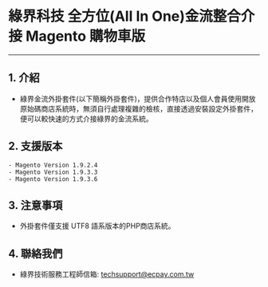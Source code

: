 # 綠界科技 全方位(All In One)金流整合介接 Magento 購物車版
---

## 1. 介紹

  - 綠界金流外掛套件(以下簡稱外掛套件)，提供合作特店以及個人會員使用開放原始碼商店系統時，無須自行處理複雜的檢核，直接透過安裝設定外掛套件，便可以較快速的方式介接綠界的金流系統。


## 2. 支援版本
	- Magento Version 1.9.2.4
	- Magento Version 1.9.3.3
	- Magento Version 1.9.3.6
  
 

## 3. 注意事項
  - 外掛套件僅支援 UTF8 語系版本的PHP商店系統。
  
 

## 4. 聯絡我們
  - 綠界技術服務工程師信箱: techsupport@ecpay.com.tw






   
